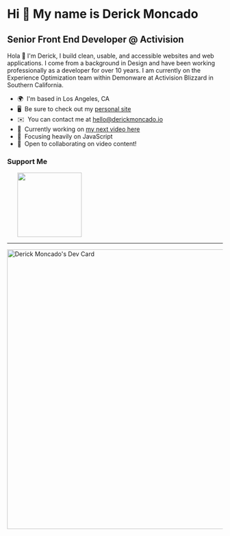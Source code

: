 Hi 👋 My name is Derick Moncado
===============================

Senior Front End Developer @ Activision
--------------------------

Hola 👋 I'm Derick, I build clean, usable, and accessible websites and web applications. I come from a background in Design and have been working professionally as a developer for over 10 years. I am currently on the Experience Optimization team within Demonware at Activision Blizzard in Southern California.

* 🌍  I'm based in Los Angeles, CA
* 🖥️  Be sure to check out my [personal site](http://derickmoncado.io)
* ✉️  You can contact me at [hello@derickmoncado.io](mailto:hello@derickmoncado.io)
* 🚀  Currently working on [my next video here](http://www.youtube.com/@derickmoncado)
* 🧠  Focusing heavily on JavaScript
* 🤝  Open to collaborating on video content!

### Support Me

<ul style="list-style-type: none; margin: 0;">

<li style="display: inline-block;"><a href="https://www.buymeacoffee.com/derickmoncado"><img src="https://cdn.buymeacoffee.com/buttons/v2/default-yellow.png" width="150"/></a></li>

</ul>

---

<a href="https://app.daily.dev/derickmoncado"><img src="https://api.daily.dev/devcards/v2/zJKIlyvM3RcnohZhsfezQ.png?type=wide&r=6np" width="652" alt="Derick Moncado's Dev Card"/></a>
